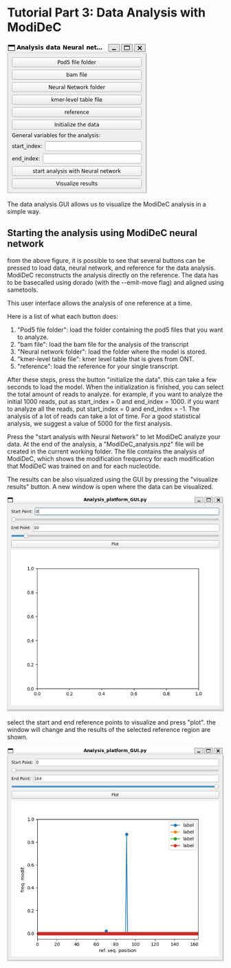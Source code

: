 # Tutorial Part 3: Data Analysis with ModiDeC 

![GUI for retraining ModiDeC](https://github.com/mem3nto0/ModiDeC-RNA-modification-classifier/blob/main/data_curation_tutorial/Analysis_GUI.png)

The data analysis GUI allows us to visualize the ModiDeC analysis in a simple way.

## Starting the analysis using ModiDeC neural network

from the above figure, it is possible to see that several buttons can be pressed to load data, neural network, and reference for the data analysis.
ModiDeC reconstructs the analysis directly on the reference. The data has to be basecalled using dorado (with the --emit-move flag) and aligned
using sametools.

This user interface allows the analysis of one reference at a time.

Here is a list of what each button does:

  1) "Pod5 file folder": load the folder containing the pod5 files that you want to analyze.
  2) "bam file": load the bam file for the analysis of the transcript
  3) "Neural network folder": load the folder where the model is stored.
  4) "kmer-level table file": kmer level table that is gives from ONT.
  5) "reference": load the reference for your single transcript.

After these steps, press the button "initialize the data". this can take a few seconds to load the model.
When the initialization is finished, you can select the total amount of reads to analyze. for example, if you want to analyze the initial
1000 reads, put as start_index = 0 and end_index = 1000. if you want to analyze all the reads, put start_index = 0 and end_index = -1.
The analysis of a lot of reads can take a lot of time. For a good statistical analysis, we suggest a value of 5000 for the first analysis.

Press the "start analysis with Neural Network" to let ModiDeC analyze your data. At the end of the analysis, a "ModiDeC_analysis.npz" file
will be created in the current working folder. The file contains the analysis of ModiDeC, which shows the modification frequency for each
modification that ModiDeC was trained on and for each nucleotide. 

The results can be also visualized using the GUI by pressing the "visualize results" button. A new window is open where the data can
be visualized.

![figure plot](https://github.com/mem3nto0/ModiDeC-RNA-modification-classifier/blob/main/data_curation_tutorial/analysis_plot1.png)

select the start and end reference points to visualize and press "plot". the window will change and the results of the selected reference
region are shown.

![figure plot 2](https://github.com/mem3nto0/ModiDeC-RNA-modification-classifier/blob/main/data_curation_tutorial/analysis_plot2.png)
